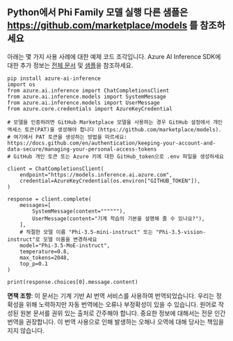 ## Python에서 Phi Family 모델 실행 다른 샘플은 https://github.com/marketplace/models 를 참조하세요

아래는 몇 가지 사용 사례에 대한 예제 코드 조각입니다. Azure AI Inference SDK에 대한 추가 정보는 [전체 문서](https://aka.ms/azsdk/azure-ai-inference/python/reference) 및 [샘플](https://aka.ms/azsdk/azure-ai-inference/python/samples)을 참조하세요.

```
pip install azure-ai-inference
import os
from azure.ai.inference import ChatCompletionsClient
from azure.ai.inference.models import SystemMessage
from azure.ai.inference.models import UserMessage
from azure.core.credentials import AzureKeyCredential

# 모델을 인증하려면 GitHub Marketplace 모델을 사용하는 경우 GitHub 설정에서 개인 액세스 토큰(PAT)을 생성해야 합니다 (https://github.com/marketplace/models). 
# 여기에서 PAT 토큰을 생성하는 방법을 따르세요: https://docs.github.com/en/authentication/keeping-your-account-and-data-secure/managing-your-personal-access-tokens
# GitHub 개인 토큰 또는 Azure 키에 대한 GitHub_token으로 .env 파일을 생성하세요

client = ChatCompletionsClient(
    endpoint="https://models.inference.ai.azure.com",
    credential=AzureKeyCredential(os.environ["GITHUB_TOKEN"]),
)

response = client.complete(
    messages=[
        SystemMessage(content=""""""),
        UserMessage(content="기계 학습의 기본을 설명해 줄 수 있나요?"),
    ],
    # 적절한 모델 이름 "Phi-3.5-mini-instruct" 또는 "Phi-3.5-vision-instruct"로 모델 이름을 변경하세요
    model="Phi-3.5-MoE-instruct", 
    temperature=0.8,
    max_tokens=2048,
    top_p=0.1
)

print(response.choices[0].message.content)
```

**면책 조항**:
이 문서는 기계 기반 AI 번역 서비스를 사용하여 번역되었습니다. 우리는 정확성을 위해 노력하지만 자동 번역에는 오류나 부정확성이 있을 수 있습니다. 원어로 작성된 원본 문서를 권위 있는 출처로 간주해야 합니다. 중요한 정보에 대해서는 전문 인간 번역을 권장합니다. 이 번역 사용으로 인해 발생하는 오해나 오역에 대해 당사는 책임을 지지 않습니다.